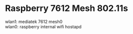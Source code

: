 # Raspberry 7612 Mesh 802.11s  
  
wlan1: mediatek 7612 mesh0  
wlan0: raspberry internal wifi hostapd  
